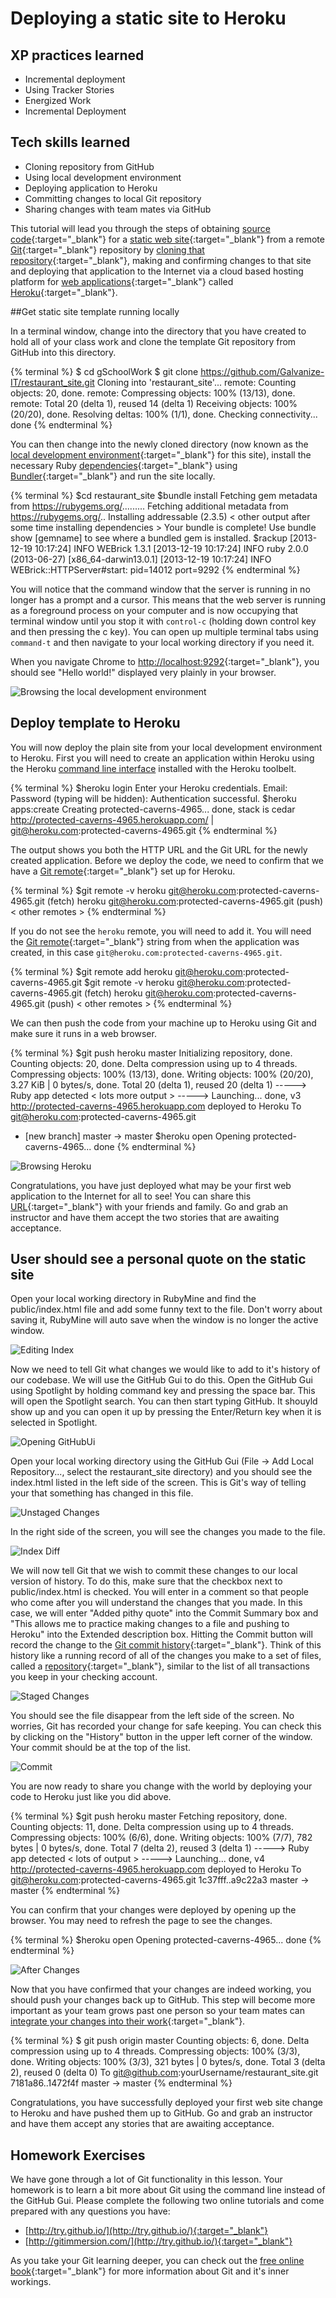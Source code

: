 # Deploying a static site to Heroku

## XP practices learned
* Incremental deployment
* Using Tracker Stories
* Energized Work
* Incremental Deployment

## Tech skills learned
* Cloning repository from GitHub
* Using local development environment
* Deploying application to Heroku
* Committing changes to local Git repository
* Sharing changes with team mates via GitHub

This tutorial will lead you through the steps of obtaining [source code](http://en.wikipedia.org/wiki/Source_code){:target="_blank"} for a [static web site](http://en.wikipedia.org/wiki/Static_web_page){:target="_blank"} from a remote [Git](http://git-scm.com/book/en/Getting-Started){:target="_blank"} repository by [cloning that repository](http://git-scm.com/book/en/Git-Basics-Getting-a-Git-Repository){:target="_blank"}, making and confirming changes to that site and deploying that application to the Internet via a cloud based hosting platform for [web applications](http://en.wikipedia.org/wiki/Web_application){:target="_blank"} called [Heroku](https://www.heroku.com/){:target="_blank"}.

##<a name="localEnvironment"></a>Get static site template running locally

In a terminal window, change into the directory that you have created to hold all of your class work and clone the template Git repository from GitHub into this directory.

{% terminal %}
$ cd gSchoolWork
$ git clone https://github.com/Galvanize-IT/restaurant_site.git
Cloning into 'restaurant_site'...
remote: Counting objects: 20, done.
remote: Compressing objects: 100% (13/13), done.
remote: Total 20 (delta 1), reused 14 (delta 1)
Receiving objects: 100% (20/20), done.
Resolving deltas: 100% (1/1), done.
Checking connectivity... done
{% endterminal %}

You can then change into the newly cloned directory (now known as the [local development environment](http://www.agiledata.org/essays/sandboxes.html){:target="_blank"} for this site), install the necessary Ruby [dependencies](http://en.wikipedia.org/wiki/Dependency_(computer_science)){:target="_blank"} using [Bundler](http://bundler.io/){:target="_blank"} and run the site locally.

{% terminal %}
$cd restaurant_site
$bundle install
Fetching gem metadata from https://rubygems.org/.........
Fetching additional metadata from https://rubygems.org/..
Installing addressable (2.3.5)
< other output after some time installing dependencies >
Your bundle is complete!
Use bundle show [gemname] to see where a bundled gem is installed.
$rackup
[2013-12-19 10:17:24] INFO  WEBrick 1.3.1
[2013-12-19 10:17:24] INFO  ruby 2.0.0 (2013-06-27) [x86_64-darwin13.0.1]
[2013-12-19 10:17:24] INFO  WEBrick::HTTPServer#start: pid=14012 port=9292
{% endterminal %}

You will notice that the command window that the server is running in no longer has a prompt and a cursor. This means that the web server is running as a foreground process on your computer and is now occupying that terminal window until you stop it with `control-c` (holding down control key and then pressing the c key). You can open up multiple terminal tabs using `command-t` and then navigate to your
local working directory if you need it.

When you navigate Chrome to [http://localhost:9292](http://localhost:9292){:target="_blank"}, you should see "Hello world!" displayed very plainly in your browser.

![Browsing the local development environment](/images/staticSiteDeploy/runningLocally.png)

## <a name="deploy"></a>Deploy template to Heroku
You will now deploy the plain site from your local development environment to Heroku. First you will need to create an application within Heroku using the Heroku [command line interface](http://en.wikipedia.org/wiki/Command-line_interface) installed with the Heroku toolbelt.

{% terminal %}
$heroku login
Enter your Heroku credentials.
Email: <the email you signed up to Heroku with>
Password (typing will be hidden): 
Authentication successful.
$heroku apps:create
Creating protected-caverns-4965... done, stack is cedar
http://protected-caverns-4965.herokuapp.com/ | git@heroku.com:protected-caverns-4965.git
{% endterminal %}

The output shows you both the HTTP URL and the Git URL for the newly created application. Before we deploy the code, we need to confirm
that we have a [Git remote](http://git-scm.com/book/en/Git-Basics-Working-with-Remotes){:target="_blank"} set up for Heroku.

{% terminal %}
$git remote -v
heroku	git@heroku.com:protected-caverns-4965.git (fetch)
heroku	git@heroku.com:protected-caverns-4965.git (push)
< other remotes >
{% endterminal %}

If you do not see the `heroku` remote, you will need to add it. You will need the [Git remote](http://git-scm.com/book/ch4-1.html#The-Git-Protocol){:target="_blank"} string
from when the application was created, in this case `git@heroku.com:protected-caverns-4965.git`.

{% terminal %}
$git remote add heroku git@heroku.com:protected-caverns-4965.git
$git remote -v
heroku	git@heroku.com:protected-caverns-4965.git (fetch)
heroku	git@heroku.com:protected-caverns-4965.git (push)
< other remotes >
{% endterminal %}

We can then push the code from your machine up to Heroku using Git and make sure it runs in a web browser.

{% terminal %}
$git push heroku master
Initializing repository, done.
Counting objects: 20, done.
Delta compression using up to 4 threads.
Compressing objects: 100% (13/13), done.
Writing objects: 100% (20/20), 3.27 KiB | 0 bytes/s, done.
Total 20 (delta 1), reused 20 (delta 1)
-----> Ruby app detected
< lots more output >
-----> Launching... done, v3
       http://protected-caverns-4965.herokuapp.com deployed to Heroku
To git@heroku.com:protected-caverns-4965.git
 * [new branch]      master -> master
$heroku open
Opening protected-caverns-4965... done
{% endterminal %}


![Browsing Heroku](/images/staticSiteDeploy/runningOnHeroku.png)

Congratulations, you have just deployed what may be your first web application to the Internet for all to see! You can share this [URL](http://en.wikipedia.org/wiki/Uniform_resource_locator){:target="_blank"} with your friends and family.
Go and grab an instructor and have them accept the two stories that are awaiting acceptance.

## <a name="personalQuote"></a>User should see a personal quote on the static site
Open your local working directory in RubyMine and find the public/index.html file and add some funny text to the file. Don't worry about saving it, RubyMine will auto save when the window is no longer the active window.

![Editing Index](/images/staticSiteDeploy/editingIndex.png)

Now we need to tell Git what changes we would like to add to it's history of our codebase. We will use the GitHub Gui to do this.
Open the GitHub Gui using Spotlight by holding command key and pressing the space bar. This will open the Spotlight search. You can then start typing GitHub.
It shouyld show up and you can open it up by pressing the Enter/Return key when it is selected in Spotlight.

![Opening GitHubUi](/images/staticSiteDeploy/openGitHubGui.png)

Open your local working directory using the GitHub Gui (File -> Add Local Repository..., select the restaurant_site directory) and you should see the index.html listed in the left side of the screen. This is Git's way of telling your that something has changed in this file.

![Unstaged Changes](/images/staticSiteDeploy/unstagedChanges.png)

In the right side of the screen, you will see the changes you made to the file.

![Index Diff](/images/staticSiteDeploy/indexDiff.png)

We will now tell Git that we wish to commit these changes to our local version of history. To do this, make sure that
the checkbox next to public/index.html is checked. You will enter in a comment so that people who come after you will understand
the changes that you made. In this case, we will enter "Added pithy quote" into the Commit Summary box and
"This allows me to practice making changes to a file and pushing to Heroku" into the Extended description box.
Hitting the Commit button will record the change to the [Git commit history](http://git-scm.com/book/en/Git-Basics-Viewing-the-Commit-History){:target="_blank"}. Think of this history like a running record of all of the changes you make to a set of files, called a [repository](http://en.wikipedia.org/wiki/Repository_(version_control)){:target="_blank"}, similar to the list of all transactions you keep in your checking account.

![Staged Changes](/images/staticSiteDeploy/commitChanges.png)

You should see the file disappear from the left side of the screen. No worries, Git has recorded your change for safe keeping. You can check this by clicking on the "History" button in the upper left corner of the window.
Your commit should be at the top of the list.

![Commit](/images/staticSiteDeploy/commitDetails.png)

You are now ready to share you change with the world by deploying your code to Heroku just like you did above.

{% terminal %}
$git push heroku master
Fetching repository, done.
Counting objects: 11, done.
Delta compression using up to 4 threads.
Compressing objects: 100% (6/6), done.
Writing objects: 100% (7/7), 782 bytes | 0 bytes/s, done.
Total 7 (delta 2), reused 3 (delta 1)
-----> Ruby app detected
< lots of output >
-----> Launching... done, v4
       http://protected-caverns-4965.herokuapp.com deployed to Heroku
To git@heroku.com:protected-caverns-4965.git
   1c37fff..a9c22a3  master -> master
{% endterminal %}

You can confirm that your changes were deployed by opening up the browser. You may need to refresh the page to see the changes.

{% terminal %}
$heroku open
Opening protected-caverns-4965... done
{% endterminal %}

![After Changes](/images/staticSiteDeploy/afterChangesBrowser.png)

Now that you have confirmed that your changes are indeed working, you should push your changes back up to GitHub. This step will
become more important as your team grows past one person so your team mates can [integrate your changes into their work](http://git-scm.com/book/en/Distributed-Git-Distributed-Workflows){:target="_blank"}.

{% terminal %}
$ git push origin master
Counting objects: 6, done.
Delta compression using up to 4 threads.
Compressing objects: 100% (3/3), done.
Writing objects: 100% (3/3), 321 bytes | 0 bytes/s, done.
Total 3 (delta 2), reused 0 (delta 0)
To git@github.com:yourUsername/restaurant_site.git
   7181a86..1472f4f  master -> master
{% endterminal %}

Congratulations, you have successfully deployed your first web site change to Heroku and have pushed them up to GitHub.
Go and grab an instructor and have them accept any stories that are awaiting acceptance.

## Homework Exercises

We have gone through a lot of Git functionality in this lesson. Your homework is to learn a bit more about Git using the command line instead of
the GitHub Gui. Please complete the following two online tutorials and come prepared with any questions you have:

* [http://try.github.io/](http://try.github.io/){:target="_blank"}
* [http://gitimmersion.com/](http://try.github.io/){:target="_blank"}

As you take your Git learning deeper, you can check out the [free online book](http://git-scm.com/book){:target="_blank"} for
more information about Git and it's inner workings.